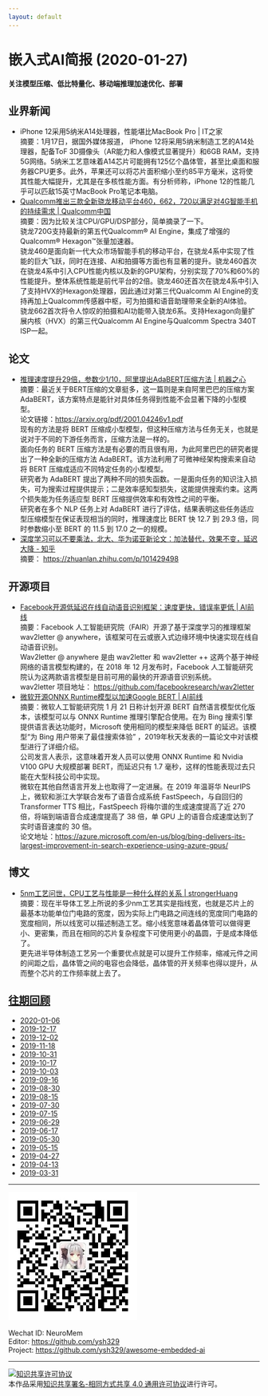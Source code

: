```yaml
---
layout: default
---
```


# 嵌入式AI简报 (2020-01-27)

**关注模型压缩、低比特量化、移动端推理加速优化、部署**  


## 业界新闻

- iPhone 12采用5纳米A14处理器，性能堪比MacBook Pro | IT之家  
摘要：1月17日，据国外媒体报道， iPhone 12将采用5纳米制造工艺的A14处理器，配备ToF 3D摄像头（AR能力和人像模式显著提升）和6GB RAM，支持5G网络。5纳米工艺意味着A14芯片可能拥有125亿个晶体管，甚至比桌面和服务器CPU更多。此外，苹果还可以将芯片面积缩小至约85平方毫米，这将使其性能大幅提升，尤其是在多核性能方面。有分析师称，iPhone 12的性能几乎可以匹敌15英寸MacBook Pro笔记本电脑。  
- [Qualcomm推出三款全新骁龙移动平台460，662，720以满足对4G智能手机的持续需求 | Qualcomm中国](https://mp.weixin.qq.com/s/2BO_UXIY1qGoqLlp5tdYMQ)  
摘要：因为比较关注CPU/GPU/DSP部分，简单摘录了一下。  
骁龙720G支持最新的第五代Qualcomm® AI Engine，集成了增强的Qualcomm® Hexagon™张量加速器。  
骁龙460是面向新一代大众市场智能手机的移动平台，在骁龙4系中实现了性能的巨大飞跃，同时在连接、AI和拍摄等方面也有显著的提升。骁龙460首次在骁龙4系中引入CPU性能内核以及新的GPU架构，分别实现了70%和60%的性能提升。整体系统性能是前代平台的2倍。骁龙460还首次在骁龙4系中引入了支持HVX的Hexagon处理器，因此通过对第三代Qualcomm AI Engine的支持再加上Qualcomm传感器中枢，可为拍摄和语音助理带来全新的AI体验。  
骁龙662首次将令人惊叹的拍摄和AI功能带入骁龙6系。支持Hexagon向量扩展内核（HVX）的第三代Qualcomm AI Engine与Qualcomm Spectra 340T ISP一起。

## 论文

- [推理速度提升29倍，参数少1/10，阿里提出AdaBERT压缩方法 | 机器之心](https://mp.weixin.qq.com/s/mObuD4ijUCjnebYIrjvVdw)  
摘要：最近关于BERT压缩的文章挺多，这一篇则是来自阿里巴巴的压缩方案 AdaBERT，该方案特点是能针对具体任务得到性能不会显著下降的小型模型。  
论文链接：https://arxiv.org/pdf/2001.04246v1.pdf  
现有的方法是将 BERT 压缩成小型模型，但这种压缩方法与任务无关，也就是说对于不同的下游任务而言，压缩方法是一样的。  
面向任务的 BERT 压缩方法是有必要的而且很有用，为此阿里巴巴的研究者提出了一种全新的压缩方法 AdaBERT。该方法利用了可微神经架构搜索来自动将 BERT 压缩成适应不同特定任务的小型模型。  
研究者为 AdaBERT 提出了两种不同的损失函数。一是面向任务的知识注入损失，可为搜索过程提供提示；二是效率感知型损失，这能提供搜索约束。这两个损失能为任务适应型 BERT 压缩提供效率和有效性之间的平衡。  
研究者在多个 NLP 任务上对 AdaBERT 进行了评估，结果表明这些任务适应型压缩模型在保证表现相当的同时，推理速度比 BERT 快 12.7 到 29.3 倍，同时参数缩小至 BERT 的 11.5 到 17.0 之一的规模。  
- [深度学习可以不要乘法，北大、华为诺亚新论文：加法替代，效果不变，延迟大降 - 知乎](https://zhuanlan.zhihu.com/p/101429498)  
摘要：
https://zhuanlan.zhihu.com/p/101429498

## 开源项目

- [Facebook开源低延迟在线自动语音识别框架：速度更快，错误率更低 | AI前线](https://mp.weixin.qq.com/s/TjSxiRxCx7A-lz_KorUFrw)  
摘要：Facebook 人工智能研究院（FAIR）开源了基于深度学习的推理框架 wav2letter @ anywhere，该框架可在云或嵌入式边缘环境中快速实现在线自动语音识别。  
Wav2letter @ anywhere 是由 wav2letter 和 wav2letter ++ 这两个基于神经网络的语言模型构建的，在 2018 年 12 月发布时，Facebook 人工智能研究院认为这两款语言模型是目前可用的最快的开源语音识别系统。  
wav2letter 项目地址：
https://github.com/facebookresearch/wav2letter  
- [微软开源ONNX Runtime模型以加速Google BERT | AI前线](https://mp.weixin.qq.com/s/EHYmsSc9OqHcK_54Dw2d4w)  
摘要：微软人工智能研究院 1 月 21 日称计划开源 BERT 自然语言模型优化版本，该模型可以与 ONNX Runtime 推理引擎配合使用。在为 Bing 搜索引擎提供语言表达功能时，Microsoft 使用相同的模型来降低 BERT 的延迟。该模型“为 Bing 用户带来了最佳搜索体验” ，2019年秋天发表的一篇论文中对该模型进行了详细介绍。  
公司发言人表示，这意味着开发人员可以使用 ONNX Runtime 和 Nvidia V100 GPU 大规模部署 BERT，而延迟只有 1.7 毫秒，这样的性能表现过去只能在大型科技公司中实现。  
微软在其他自然语言开发上也取得了一定进展。在 2019 年温哥华 NeurIPS 上，微软和浙江大学联合发布了语音合成系统 FastSpeech，与自回归的 Transformer TTS 相比，FastSpeech 将梅尔谱的生成速度提高了近 270 倍，将端到端语音合成速度提高了 38 倍，单 GPU 上的语音合成速度达到了实时语音速度的 30 倍。  
论文地址：https://azure.microsoft.com/en-us/blog/bing-delivers-its-largest-improvement-in-search-experience-using-azure-gpus/  


## 博文

- [5nm工艺问世，CPU工艺与性能是一种什么样的关系 | strongerHuang](https://mp.weixin.qq.com/s/4z-4Fd17BT7tnVe5iLNTBw)  
摘要：现在半导体工艺上所说的多少nm工艺其实是指线宽，也就是芯片上的最基本功能单位门电路的宽度，因为实际上门电路之间连线的宽度同门电路的宽度相同，所以线宽可以描述制造工艺。缩小线宽意味着晶体管可以做得更小、更密集，而且在相同的芯片复杂程度下可使用更小的晶圆，于是成本降低了。  
更先进半导体制造工艺另一个重要优点就是可以提升工作频率，缩减元件之间的间距之后，晶体管之间的电容也会降低，晶体管的开关频率也得以提升，从而整个芯片的工作频率就上去了。  



## [往期回顾](https://github.com/ysh329/awesome-embedded-ai)

- [2020-01-06](https://github.com/ysh329/awesome-embedded-ai/blob/master/embedded-ai-report/2020-01-06.md)
- [2019-12-17](https://github.com/ysh329/awesome-embedded-ai/blob/master/embedded-ai-report/2019-12-17.md)
- [2019-12-02](https://github.com/ysh329/awesome-embedded-ai/blob/master/embedded-ai-report/2019-12-02.md)
- [2019-11-18](https://github.com/ysh329/awesome-embedded-ai/blob/master/embedded-ai-report/2019-11-18.md)
- [2019-10-31](https://github.com/ysh329/awesome-embedded-ai/blob/master/embedded-ai-report/2019-10-31.md)
- [2019-10-17](https://github.com/ysh329/awesome-embedded-ai/blob/master/embedded-ai-report/2019-10-17.md)  
- [2019-10-03](https://github.com/ysh329/awesome-embedded-ai/blob/master/embedded-ai-report/2019-10-03.md)  
- [2019-09-16](https://github.com/ysh329/awesome-embedded-ai/blob/master/embedded-ai-report/2019-09-16.md)
- [2019-08-30](https://github.com/ysh329/awesome-embedded-ai/blob/master/embedded-ai-report/2019-08-30.md)
- [2019-08-15](https://github.com/ysh329/awesome-embedded-ai/blob/master/embedded-ai-report/2019-08-15.md)
- [2019-07-30](https://github.com/ysh329/awesome-embedded-ai/blob/master/embedded-ai-report/2019-07-30.md)
- [2019-07-15](https://github.com/ysh329/awesome-embedded-ai/blob/master/embedded-ai-report/2019-07-15.md)
- [2019-06-29](https://github.com/ysh329/awesome-embedded-ai/blob/master/embedded-ai-report/2019-06-29.md)
- [2019-06-17](https://github.com/ysh329/awesome-embedded-ai/blob/master/embedded-ai-report/2019-06-17.md)
- [2019-05-30](https://github.com/ysh329/awesome-embedded-ai/blob/master/embedded-ai-report/2019-05-30.md)  
- [2019-05-15](https://github.com/ysh329/awesome-embedded-ai/blob/master/embedded-ai-report/2019-05-15.md)  
- [2019-04-27](https://github.com/ysh329/awesome-embedded-ai/blob/master/embedded-ai-report/2019-04-27.md)  
- [2019-04-13](https://github.com/ysh329/awesome-embedded-ai/blob/master/embedded-ai-report/2019-04-13.md)  
- [2019-03-31](https://github.com/ysh329/awesome-embedded-ai/blob/master/embedded-ai-report/2019-03-31.md)  

----

![wechat_qrcode](../wechat_qrcode.jpg)

Wechat ID: NeuroMem  
Editor: https://github.com/ysh329  
Project: https://github.com/ysh329/awesome-embedded-ai  

----

<a rel="license" href="http://creativecommons.org/licenses/by-sa/4.0/"><img alt="知识共享许可协议" style="border-width:0" src="https://i.creativecommons.org/l/by-sa/4.0/88x31.png" /></a><br />本作品采用<a rel="license" href="http://creativecommons.org/licenses/by-sa/4.0/">知识共享署名-相同方式共享 4.0 通用许可协议</a>进行许可。
